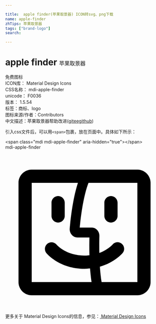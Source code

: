 ```yaml
---

title:  apple finder(苹果取景器) ICON转svg、png下载
name: apple-finder
zhTips: 苹果取景器
tags: ["brand-logo"]
search: 

---
```


# apple finder  <small style="font-size: 60%;font-weight: 100">苹果取景器</small>


<div class="detail-page">
<p>
<span><span class="badge-success badge">免费图标</span> </span>
<br/>
<span>
ICON库：
<span class="badge-secondary badge">Material Design Icons</span> 
</span>
<br/>
<span>
CSS名称：
<span class="badge-secondary badge">mdi-apple-finder</span> 
</span>
<br/>
<span>
unicode：
<span class="badge-secondary badge">F0036</span> 
<copy-btn content='F0036' btn-title=""></copy-btn>
<copy-btn :content='String.fromCodePoint(parseInt("F0036", 16))' btn-title="复制U"></copy-btn>
</span>
<br/>
<span>
版本：
<span class="badge-secondary badge">1.5.54</span> 
</span><br/><span>标签：<span class="badge-light badge"><router-link to="/tags/brand-logo.html">商标、logo</router-link></span></span>
<br/>
<span>图标来源/作者：<span class="badge-light badge">Contributors</span></span> 
<br/>
<span class="zh-detail">中文描述：<span class="badge-primary badge">苹果取景器</span><span class="help-link"><span>帮助改进</span>(<a href="https://gitee.com/liuwave/icon-helper/edit/master/json/material/apple-finder.json" target="_blank" rel="noopener noreferrer">gitee</a><a href="https://github.com/liuwave/icon-helper/edit/master/json/material/apple-finder.json" target="_blank" rel="noopener noreferrer">github</a></span>)</span><br/>
</p>
</div>
<div class="alert alert-dark">
  <i class="mdi mdi-apple-finder mdi-48px"></i>
  <i class="mdi mdi-apple-finder mdi-36px"></i>
  <i class="mdi mdi-apple-finder mdi-24px"></i>
  <i class="mdi mdi-apple-finder mdi-18px"></i>
</div>
<div>
  <p>引入css文件后，可以用<code>&lt;span&gt;</code>包裹，放在页面中。具体如下所示：    
  </p>
  <div class="alert alert-primary" style="font-size: 14px">
    &lt;span class="mdi mdi-apple-finder" aria-hidden="true"&gt;&lt;/span&gt;
    <copy-btn content='<span class="mdi mdi-apple-finder" aria-hidden="true"></span>'></copy-btn>
  </div>
  <div class="alert alert-secondary">
    <i class="mdi mdi-apple-finder"
    style="font-size: 24px"
    aria-hidden="true"></i> mdi-apple-finder
    <copy-btn content="mdi-apple-finder" btn-title="复制图标名称"></copy-btn>
  </div>
</div>
<div id="svg" class="svg-wrap">
<svg xmlns="http://www.w3.org/2000/svg" viewBox="0 0 24 24"><path d="M8 11C7.45 11 7 10.55 7 10V8C7 7.45 7.45 7 8 7C8.55 7 9 7.45 9 8V10C9 10.55 8.55 11 8 11M17 10V8C17 7.45 16.55 7 16 7C15.45 7 15 7.45 15 8V10C15 10.55 15.45 11 16 11C16.55 11 17 10.55 17 10M22 5V20C22 21.1 21.1 22 20 22H4C2.9 22 2 21.1 2 20V5C2 3.9 2.9 3 4 3H20C21.1 3 22 3.9 22 5M4 20L13.06 20C12.96 19.35 12.89 18.64 12.83 17.94C12.56 17.96 12.3 18 12 18C8.24 18 6.31 15.73 6.23 15.63C5.88 15.21 5.94 14.58 6.36 14.22C6.78 13.87 7.41 13.93 7.77 14.35C7.83 14.43 9.23 16 12 16C12.27 16 12.5 15.97 12.74 15.95C12.71 14.75 12.73 13.74 12.74 13.26H10.93C10.28 13.26 9.75 12.7 9.75 12C9.77 11.75 10.07 7.82 11 5H4L4 20M20 20L20 5H12.6C11.74 7.19 11.37 10.73 11.27 11.76H13.08C13.72 11.76 14.25 12.32 14.25 13C14.25 13.04 14.21 14.15 14.24 15.6C15.54 15.11 16.22 14.35 16.23 14.34C16.58 13.92 17.21 13.85 17.63 14.2C18.06 14.55 18.12 15.18 17.77 15.61C17.71 15.68 16.55 17.05 14.32 17.68C14.38 18.5 14.46 19.29 14.58 20H20Z" /></svg>
</div>
<detail full-name='mdi-apple-finder'></detail>
    
<div><p>更多关于 Material Design Icons的信息，参见：<a target="_blank" href="https://iconhelper.cn/material.html"> Material Design Icons</a>
</p></div>
